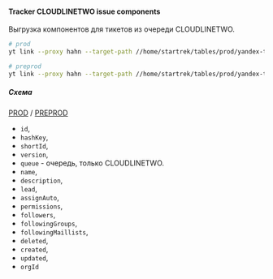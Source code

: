 #### Tracker CLOUDLINETWO issue components

Выгрузка компонентов для тикетов из очереди CLOUDLINETWO.


```bash
# prod
yt link --proxy hahn --target-path //home/startrek/tables/prod/yandex-team/queue/CLOUDLINETWO/components --link-path //home/cloud-dwh/data/prod/raw/yt/startrek/yandex-team/queue/CLOUDLINETWO/components

# preprod
yt link --proxy hahn --target-path //home/startrek/tables/prod/yandex-team/queue/CLOUDLINETWO/components --link-path //home/cloud-dwh/data/preprod/raw/yt/startrek/yandex-team/queue/CLOUDLINETWO/components
```

##### Схема

[PROD](https://yt.yandex-team.ru/hahn/navigation?path=//home/cloud-dwh/data/prod/raw/yt/startrek/yandex-team/queue/CLOUDLINETWO/components) / [PREPROD](https://yt.yandex-team.ru/hahn/navigation?path=//home/cloud-dwh/data/preprod/raw/yt/startrek/yandex-team/queue/CLOUDLINETWO/components)


- `id`,
- `hashKey`,
- `shortId`,
- `version`,
- `queue` - очередь, только CLOUDLINETWO.
- `name`,
- `description`,
- `lead`,
- `assignAuto`,
- `permissions`,
- `followers`,
- `followingGroups`,
- `followingMaillists`,
- `deleted`,
- `created`,
- `updated`,
- `orgId`